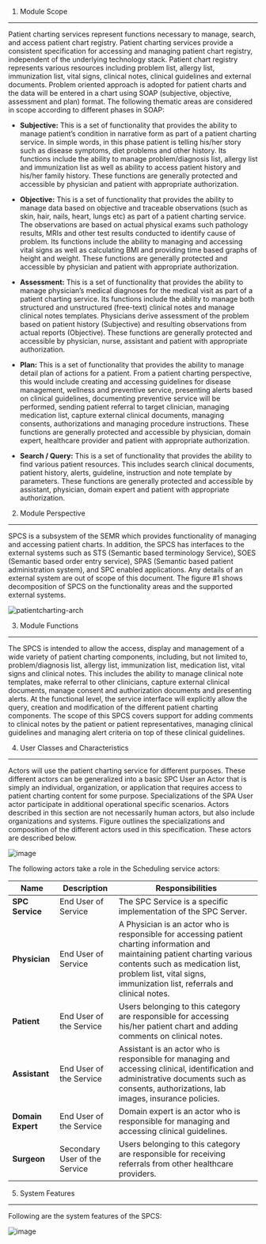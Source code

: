1. Module Scope
---------------

Patient charting services represent functions necessary to manage, search, and access patient chart registry. Patient charting services provide a consistent specification for accessing and managing patient chart registry, independent of the underlying technology stack. Patient chart registry represents various resources including problem list, allergy list, immunization list, vital signs, clinical notes, clinical guidelines and external documents. Problem oriented approach is adopted for patient charts and the data will be entered in a chart using SOAP (subjective, objective, assessment and plan) format. The following thematic areas are considered in scope according to different phases in SOAP:

* **Subjective:**
This is a set of functionality that provides the ability to manage patient’s condition in narrative form as part of a patient charting service. In simple words, in this phase patient is telling his/her story such as disease symptoms, diet problems and other history. Its functions include the ability to manage problem/diagnosis list, allergy list and immunization list as well as ability to access patient history and his/her family history. These functions are generally protected and accessible by physician and patient with appropriate authorization.

* **Objective:** 
This is a set of functionality that provides the ability to manage data based on objective and traceable observations (such as skin, hair, nails, heart, lungs etc) as part of a patient charting service. The observations are based on actual physical exams such pathology results, MRIs and other test results conducted to identify cause of problem. Its functions include the ability to managing and accessing vital signs as well as calculating BMI and providing time based graphs of height and weight. These functions are generally protected and accessible by physician and patient with appropriate authorization.

* **Assessment:**
This is a set of functionality that provides the ability to manage physician’s medical diagnoses for the medical visit as part of a patient charting service. Its functions include the ability to manage both structured and unstructured (free-text) clinical notes and manage clinical notes templates. Physicians derive assessment of the problem based on patient history (Subjective) and resulting observations from actual reports (Objective). These functions are generally protected and accessible by physician, nurse, assistant and patient with appropriate authorization.

* **Plan:**
This is a set of functionality that provides the ability to manage detail plan of actions for a patient. From a patient charting perspective, this would include creating and accessing guidelines for disease management, wellness and preventive service, presenting alerts based on clinical guidelines, documenting preventive service will be performed, sending patient referral to target clinician, managing medication list, capture external clinical documents, managing consents, authorizations and managing procedure instructions. These functions are generally protected and accessible by physician, domain expert, healthcare provider and patient with appropriate authorization.

* **Search / Query:**
This is a set of functionality that provides the ability to find various patient resources. This includes search clinical documents, patient history, alerts, guideline, instruction and note template by parameters. These functions are generally protected and accessible by assistant, physician, domain expert and patient with appropriate authorization.

2. Module Perspective
---------------------
SPCS is a subsystem of the SEMR which provides functionality of managing and accessing patient charts.  In addition, the SPCS has interfaces to the external systems such as STS (Semantic based terminology Service), SOES (Semantic based order entry service), SPAS (Semantic based patient administration system), and SPC enabled applications. Any details of an external system are out of scope of this document. The figure #1 shows decomposition of SPCS on the functionality areas and the supported external systems.

![patientcharting-arch](https://f.cloud.github.com/assets/4283040/1242986/2d6ac170-2a59-11e3-8efd-a77e289a2f20.PNG)

3. Module Functions 
-------------------
The SPCS is intended to allow the access, display and management of a wide variety of patient charting components, including, but not limited to, problem/diagnosis list, allergy list, immunization list, medication list, vital signs and clinical notes. This includes the ability to manage clinical note templates, make referral to other clinicians, capture external clinical documents, manage consent and authorization documents and presenting alerts. At the functional level, the service interface will explicitly allow the query, creation and modification of the different patient charting components. The scope of this SPCS covers support for adding comments to clinical notes by the patient or patient representatives, managing clinical guidelines and managing alert criteria on top of these clinical guidelines. 


4. User Classes and Characteristics 
-----------------------------------
Actors will use the patient charting service for different purposes. These different actors can be generalized into a basic SPC User an Actor that is simply an individual, organization, or application that requires access to patient charting content for some purpose. Specializations of the SPA User actor participate in additional operational specific scenarios. Actors described in this section are not necessarily human actors, but also include organizations and systems. Figure outlines the specializations and composition of the different actors used in this specification. These actors are described below.

![image](https://f.cloud.github.com/assets/4283040/1242990/592b4028-2a59-11e3-971c-ecff1eea733e.png)

The following actors take a role in the Scheduling service actors:

| **Name**        | **Description**               | **Responsibilities**                                         |      
|-----------------|-------------------------------|--------------------------------------------------------------|
|**SPC Service**| End User of Service| The SPC Service is a specific implementation of the SPC Server.
|**Physician** | End User of Service| A Physician is an actor who is responsible for accessing patient charting information and maintaining patient charting various contents such as medication list, problem list, vital signs, immunization list, referrals and clinical notes. 
|**Patient** | End User of the Service| Users belonging to this category are responsible for accessing his/her patient chart and adding comments on clinical notes.
|**Assistant** | End User of the Service | Assistant is an actor who is responsible for managing and accessing clinical, identification and administrative documents such as consents, authorizations, lab images, insurance policies.
|**Domain Expert** | End User of the Service| Domain expert is an actor who is responsible for managing and accessing clinical guidelines.
|**Surgeon** | Secondary User of the Service | Users belonging to this category are responsible for receiving referrals from other healthcare providers.

5. System Features
------------------
Following are the system features of the SPCS:

![image](https://f.cloud.github.com/assets/4283040/1243012/4729b23c-2a5a-11e3-97ea-e6906fd0833c.png)
